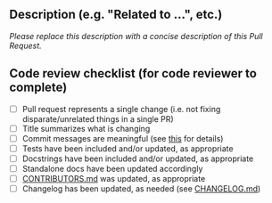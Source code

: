 ## Description (e.g. "Related to ...", etc.)

_Please replace this description with a concise description of this Pull Request._

## Code review checklist (for code reviewer to complete)

- [ ] Pull request represents a single change (i.e. not fixing disparate/unrelated things in a single PR)
- [ ] Title summarizes what is changing
- [ ] Commit messages are meaningful (see [this][commit messages] for details)
- [ ] Tests have been included and/or updated, as appropriate
- [ ] Docstrings have been included and/or updated, as appropriate
- [ ] Standalone docs have been updated accordingly
- [ ] [CONTRIBUTORS.md][contributors] was updated, as appropriate
- [ ] Changelog has been updated, as needed (see [CHANGELOG.md][changelog])

[changelog]: https://github.com/openlawlibrary/pygls/blob/master/CHANGELOG.md
[commit messages]: https://chris.beams.io/posts/git-commit/
[contributors]: https://github.com/openlawlibrary/pygls/blob/master/CONTRIBUTORS.md
